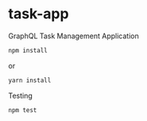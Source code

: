 # task-app
GraphQL Task Management Application

```bash
npm install
```

or

```bash
yarn install
```

Testing

```bash
npm test
```
